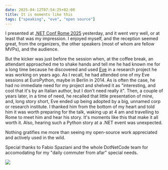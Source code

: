 ```yaml
---
date: 2025-04-12T07:54:25+02:00
title: It is moments like this
tags: ["speaking", "eve", "open source"]
---
```

I presented at [.NET Conf Rome 2025][1] yesterday, and it went very well, or at least that was my impression. I enjoyed myself, and the reception seemed great, from the organizers, the other speakers (most of whom are fellow MVPs), and the audience. 

But the kicker was just before the session when, at the coffee break, an attendant approached me to shake hands and tell me he had known me for a long time because he discovered and used [Eve][2] in a research project he was working on years ago. As I recall, he had attended one of my Eve sessions at EuroPython, maybe in Berlin in 2014. As is often the case, he had no immediate need for my project and shelved it as "interesting, and cool that it's by an Italian author, but I don't need really it". Then, a couple of years later, in a time of need, he recalled that little presentation of mine, and, long story short, Eve ended up being adopted by a big, unnamed corp or research institute. I thanked him from the bottom of my heart and told him it was worth preparing for the talk, waking up at 4 am and travelling to Rome to meet him and hear his story. It's moments like this that make it all worth it. Also, hearing such a Python story at a .NET event was unexpected. 

Nothing gratifies me more than seeing my open-source work appreciated and actively used in the wild. 

Special thanks to Fabio Spaziani and the whole DotNetCode team for accomodating for my "daily commuter from afar" special needs.

![](/images/dotnetconf2025.jpg)

[1]: https://www.dotnetconf.it
[2]: https://python-eve.org
